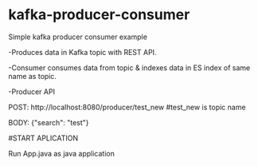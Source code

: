 # kafka-producer-consumer
Simple kafka producer consumer example

-Produces data in Kafka topic with REST API.

-Consumer consumes data from topic & indexes data in ES index of same name as topic.

-Producer API

POST: http://localhost:8080/producer/test_new #test_new is topic name

BODY: {"search": "test"}

#START APLICATION

Run App.java as java application


